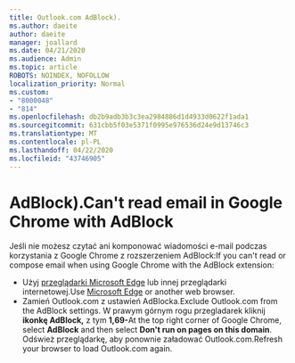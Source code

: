 ```yaml
---
title: Outlook.com AdBlock).
ms.author: daeite
author: daeite
manager: joallard
ms.date: 04/21/2020
ms.audience: Admin
ms.topic: article
ROBOTS: NOINDEX, NOFOLLOW
localization_priority: Normal
ms.custom:
- "8000048"
- "814"
ms.openlocfilehash: db2b9adb3b3c3ea2984886d1d4933d0622f1ada1
ms.sourcegitcommit: 631cbb5f03e5371f0995e976536d24e9d13746c3
ms.translationtype: MT
ms.contentlocale: pl-PL
ms.lasthandoff: 04/22/2020
ms.locfileid: "43746905"
---
```

# <a name="cant-read-email-in-google-chrome-with-adblock"></a><span data-ttu-id="76326-102">AdBlock).</span><span class="sxs-lookup"><span data-stu-id="76326-102">Can't read email in Google Chrome with AdBlock</span></span>

<span data-ttu-id="76326-103">Jeśli nie możesz czytać ani komponować wiadomości e-mail podczas korzystania z Google Chrome z rozszerzeniem AdBlock:</span><span class="sxs-lookup"><span data-stu-id="76326-103">If you can't read or compose email when using Google Chrome with the AdBlock extension:</span></span>

- <span data-ttu-id="76326-104">Użyj [przeglądarki Microsoft Edge](https://go.microsoft.com/fwlink/p/?linkid=2001503&amp;clcid=0x409) lub innej przeglądarki internetowej.</span><span class="sxs-lookup"><span data-stu-id="76326-104">Use [Microsoft Edge](https://go.microsoft.com/fwlink/p/?linkid=2001503&amp;clcid=0x409) or another web browser.</span></span>
- <span data-ttu-id="76326-105">Zamień Outlook.com z ustawień AdBlocka.</span><span class="sxs-lookup"><span data-stu-id="76326-105">Exclude Outlook.com from the AdBlock settings.</span></span> <span data-ttu-id="76326-106">W prawym górnym rogu przegladarek kliknij **ikonkę AdBlock,** z tym **1,69-**</span><span class="sxs-lookup"><span data-stu-id="76326-106">At the top right corner of Google Chrome, select **AdBlock** and then select **Don't run on pages on this domain**.</span></span> <span data-ttu-id="76326-107">Odśwież przeglądarkę, aby ponownie załadować Outlook.com.</span><span class="sxs-lookup"><span data-stu-id="76326-107">Refresh your browser to load Outlook.com again.</span></span>